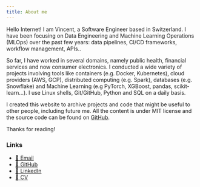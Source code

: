 ```yaml
---
title: About me
---
```


Hello Internet! I am Vincent, a Software Engineer based in Switzerland. I have been focusing on Data Engineering and Machine Learning Operations (MLOps) over the past few years: data pipelines, CI/CD frameworks, workflow management, APIs..

So far, I have worked in several domains, namely public health, financial services and now consumer electronics. I conducted a wide variety of projects involving tools like containers (e.g. Docker, Kubernetes), cloud providers (AWS, GCP), distributed computing (e.g. Spark), databases (e.g. Snowflake) and Machine Learning (e.g PyTorch, XGBoost, pandas, scikit-learn...). I use Linux shells, Git/GitHub, Python and SQL on a daily basis.

I created this website to archive projects and code that might be useful to other people, including future me. All the content is under MIT license and the source code can be found on [GitHub](https://github.com/datatrigger).

Thanks for reading!

### Links

* [📧 Email](mailto:vlg.engineer@gmail.com)
* [🔗 GitHub](https://github.com/datatrigger)
* [🔗 LinkedIn](https://www.linkedin.com/in/vlgdata/)
* [📄 CV](/res/cv/data_engineer_vincent_le_goualher.pdf)